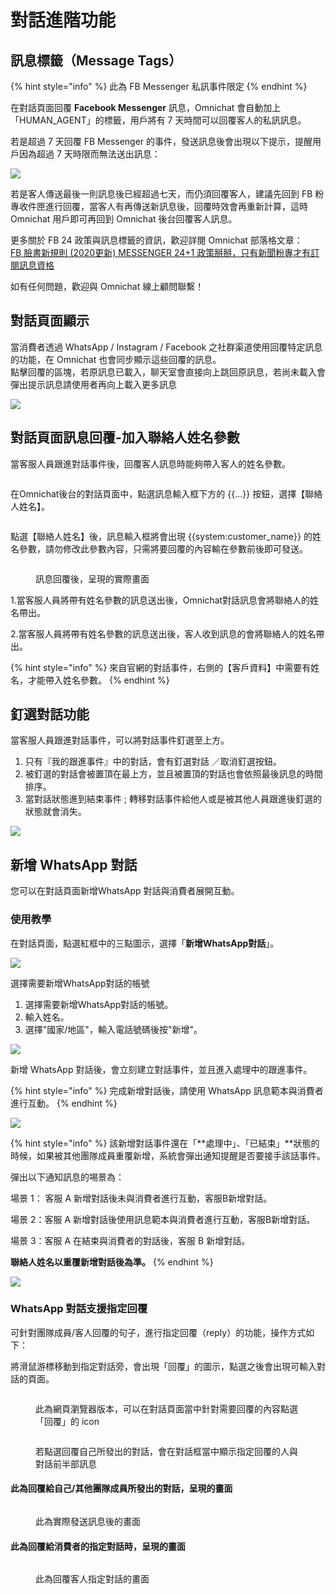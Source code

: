# 對話進階功能

## 訊息標籤（Message Tags）

{% hint style="info" %}
&#x20;此為 FB Messenger 私訊事件限定
{% endhint %}

在對話頁面回覆 **Facebook Messenger** 訊息，Omnichat 會自動加上「HUMAN\_AGENT」的標籤，用戶將有 7 天時間可以回覆客人的私訊訊息。

若是超過 7 天回覆 FB Messenger 的事件，發送訊息後會出現以下提示，提醒用戶因為超過 7 天時限而無法送出訊息：

![](../../.gitbook/assets/超過七天.png)

若是客人傳送最後一則訊息後已經超過七天，而仍須回覆客人，建議先回到 FB 粉專收件匣進行回覆，當客人有再傳送新訊息後，回覆時效會再重新計算，這時 Omnichat 用戶即可再回到 Omnichat 後台回覆客人訊息。



更多關於 FB 24 政策與訊息標籤的資訊，歡迎詳閱 Omnichat 部落格文章：\
[FB 臉書新規則 (2020更新) MESSENGER 24+1 政策掰掰，只有新聞粉專才有訂閱訊息資格](https://blog.omnichat.ai/2020/03/facebook-messenger-policy-updated-aug-29-2019/)

如有任何問題，歡迎與 Omnichat 線上顧問聯繫！

## 對話頁面顯示

當消費者透過 WhatsApp / Instagram / Facebook 之社群渠道使用回覆特定訊息的功能，在 Omnichat 也會同步顯示這些回覆的訊息。 \
點擊回覆的區塊，若原訊息已載入，聊天室會直接向上跳回原訊息，若尚未載入會彈出提示訊息請使用者再向上載入更多訊息

![](<../../.gitbook/assets/截圖 2022-01-06 下午5.02.26.png>)

## 對話頁面訊息回覆-加入聯絡人姓名參數

當客服人員跟進對話事件後，回覆客人訊息時能夠帶入客人的姓名參數。

<figure><img src="../../.gitbook/assets/截圖 2022-12-16 下午1.56.23.png" alt=""><figcaption></figcaption></figure>

在Omnichat後台的對話頁面中，點選訊息輸入框下方的 \{{...\}} 按鈕，選擇【聯絡人姓名】。

<figure><img src="../../.gitbook/assets/截圖 2022-12-16 下午1.59.38.png" alt=""><figcaption></figcaption></figure>

點選【聯絡人姓名】後，訊息輸入框將會出現 \{{system:customer\_name\}} 的姓名參數，請勿修改此參數內容，只需將要回覆的內容輸在參數前後即可發送。

<figure><img src="../../.gitbook/assets/未命名設計.png" alt=""><figcaption><p>訊息回覆後，呈現的實際畫面</p></figcaption></figure>

1.當客服人員將帶有姓名參數的訊息送出後，Omnichat對話訊息會將聯絡人的姓名帶出。

2.當客服人員將帶有姓名參數的訊息送出後，客人收到訊息的會將聯絡人的姓名帶出。

{% hint style="info" %}
來自官網的對話事件，右側的【客戶資料】中需要有姓名，才能帶入姓名參數。
{% endhint %}

## 釘選對話功能

當客服人員跟進對話事件，可以將對話事件釘選至上方。

1. 只有『我的跟進事件』中的對話，會有釘選對話 ／取消釘選按鈕。
2. &#x20;被釘選的對話會被置頂在最上方，並且被置頂的對話也會依照最後訊息的時間排序。
3. &#x20;當對話狀態進到結束事件 ; 轉移對話事件給他人或是被其他人員跟進後釘選的狀態就會消失。

![](<../../.gitbook/assets/截圖 2022-01-21 下午3.28.06.png>)

## **新增 WhatsApp 對話**

您可以在對話頁面新增WhatsApp 對話與消費者展開互動。

### 使用教學

在對話頁面，點選紅框中的三點圖示，選擇「**新增WhatsApp對話**」。

![](<../../.gitbook/assets/截圖 2022-08-15 下午3.30.54.png>)

選擇需要新增WhatsApp對話的帳號

1. 選擇需要新增WhatsApp對話的帳號。
2. 輸入姓名。
3. 選擇"國家/地區"，輸入電話號碼後按"新增"。

![](<../../.gitbook/assets/截圖 2022-08-15 下午3.32.19 (1).png>)

新增 WhatsApp 對話後，會立刻建立對話事件，並且進入處理中的跟進事件。

{% hint style="info" %}
完成新增對話後，請使用 WhatsApp 訊息範本與消費者進行互動。
{% endhint %}

![](<../../.gitbook/assets/截圖 2022-08-15 下午3.35.37.png>)

{% hint style="info" %}
該新增對話事件還在「**處理中」、「已結束」**狀態的時候，如果被其他團隊成員重覆新增，系統會彈出通知提醒是否要接手該話事件。

彈出以下通知訊息的埸景為：

場景 1： 客服 A 新增對話後未與消費者進行互動，客服B新增對話。

場景 2：客服 A 新增對話後使用訊息範本與消費者進行互動，客服B新增對話。

場景 3：客服 A 在結束與消費者的對話後，客服 B 新增對話。

**聯絡人姓名以重覆新增對話後為準。**
{% endhint %}

![](<../../.gitbook/assets/截圖 2022-08-16 下午6.52.24.png>)

### WhatsApp 對話支援指定回覆 <a href="#whatsappchoicereply" id="whatsappchoicereply"></a>

可針對團隊成員/客人回覆的句子，進行指定回覆（reply）的功能，操作方式如下：

將滑鼠游標移動到指定對話旁，會出現「回覆」的圖示，點選之後會出現可輸入對話的頁面。

<figure><img src="../../.gitbook/assets/截圖 2022-12-01 下午2.59.34.png" alt=""><figcaption><p>此為網頁瀏覽器版本，可以在對話頁面當中針對需要回覆的內容點選「回覆」的 icon </p></figcaption></figure>

<figure><img src="../../.gitbook/assets/截圖 2022-12-01 下午3.00.42.png" alt=""><figcaption><p>若點選回覆自己所發出的對話，會在對話框當中顯示指定回覆的人與對話前半部訊息</p></figcaption></figure>

#### 此為回覆給自己/其他團隊成員所發出的對話，呈現的畫面

<figure><img src="../../.gitbook/assets/截圖 2022-12-01 下午3.03.11.png" alt=""><figcaption><p>此為實際發送訊息後的畫面</p></figcaption></figure>

#### 此為回覆給消費者的指定對話時，呈現的畫面

<figure><img src="../../.gitbook/assets/截圖 2022-12-01 下午3.03.05.png" alt=""><figcaption><p>此為回覆客人指定對話的畫面</p></figcaption></figure>
